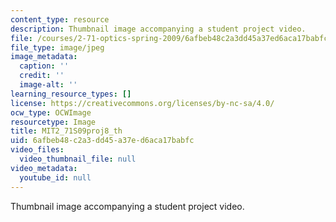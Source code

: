 ```yaml
---
content_type: resource
description: Thumbnail image accompanying a student project video.
file: /courses/2-71-optics-spring-2009/6afbeb48c2a3dd45a37ed6aca17babfc_MIT2_71S09proj8_th.jpg
file_type: image/jpeg
image_metadata:
  caption: ''
  credit: ''
  image-alt: ''
learning_resource_types: []
license: https://creativecommons.org/licenses/by-nc-sa/4.0/
ocw_type: OCWImage
resourcetype: Image
title: MIT2_71S09proj8_th
uid: 6afbeb48-c2a3-dd45-a37e-d6aca17babfc
video_files:
  video_thumbnail_file: null
video_metadata:
  youtube_id: null
---
```

Thumbnail image accompanying a student project video.